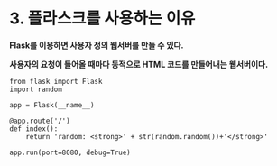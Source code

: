 # 3. 플라스크를 사용하는 이유

**Flask를 이용하면 사용자 정의 웹서버를 만들 수 있다.**



**사용자의 요청이 들어올 때마다 동적으로 HTML 코드를 만들어내는 웹서버이다.**

```
from flask import Flask
import random

app = Flask(__name__)

@app.route('/')
def index():
    return 'random: <strong>' + str(random.random())+'</strong>'

app.run(port=8080, debug=True)

```
